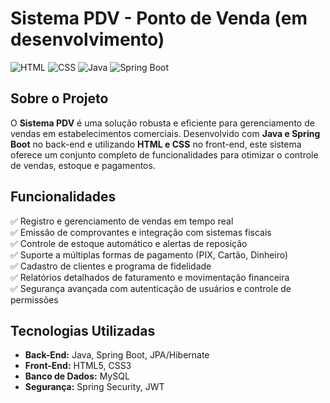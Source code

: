 # Sistema PDV - Ponto de Venda (em desenvolvimento)

![HTML](https://img.shields.io/badge/HTML5-E34F26?style=for-the-badge&logo=html5&logoColor=white)
![CSS](https://img.shields.io/badge/CSS3-1572B6?style=for-the-badge&logo=css3&logoColor=white)
![Java](https://img.shields.io/badge/java-%23ED8B00.svg?style=for-the-badge&logo=openjdk&logoColor=white) 
![Spring Boot](https://img.shields.io/badge/Spring%20Boot-6DB33F?style=for-the-badge&logo=spring-boot&logoColor=white)

## Sobre o Projeto

O **Sistema PDV** é uma solução robusta e eficiente para gerenciamento de vendas em estabelecimentos comerciais. Desenvolvido com **Java e Spring Boot** no back-end e utilizando **HTML e CSS** no front-end, este sistema oferece um conjunto completo de funcionalidades para otimizar o controle de vendas, estoque e pagamentos.

## Funcionalidades

✅ Registro e gerenciamento de vendas em tempo real  
✅ Emissão de comprovantes e integração com sistemas fiscais  
✅ Controle de estoque automático e alertas de reposição  
✅ Suporte a múltiplas formas de pagamento (PIX, Cartão, Dinheiro)  
✅ Cadastro de clientes e programa de fidelidade  
✅ Relatórios detalhados de faturamento e movimentação financeira  
✅ Segurança avançada com autenticação de usuários e controle de permissões  

## Tecnologias Utilizadas

- **Back-End:** Java, Spring Boot, JPA/Hibernate
- **Front-End:** HTML5, CSS3
- **Banco de Dados:** MySQL
- **Segurança:** Spring Security, JWT
